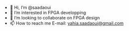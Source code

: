 - 👋 Hi, I’m @saadaoui
- 👀 I’m interested in FPGA developping
- 💞️ I’m looking to collaborate on FPGA design
- 📫 How to reach me E-mail: yahia.saadaoui@gmail.com

<!---
saadaoui/saadaoui is a ✨ special ✨ repository because its `README.md` (this file) appears on your GitHub profile.
You can click the Preview link to take a look at your changes.
--->

